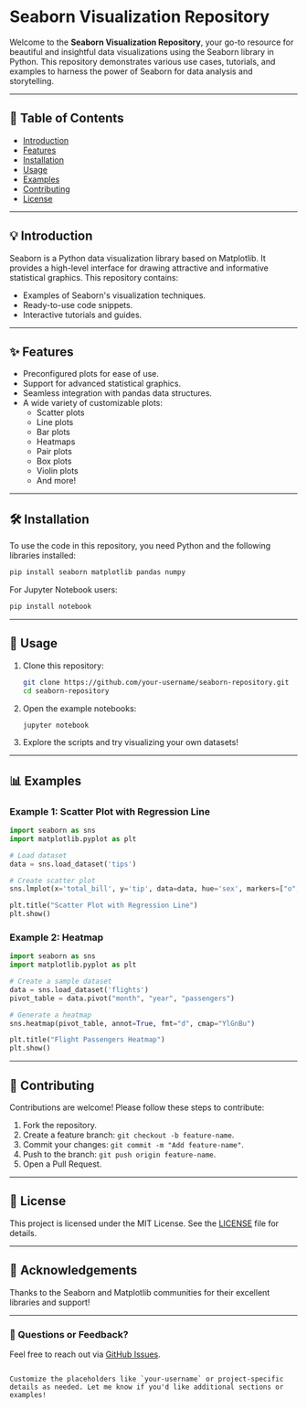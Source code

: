 # Seaborn Visualization Repository

Welcome to the **Seaborn Visualization Repository**, your go-to resource for beautiful and insightful data visualizations using the Seaborn library in Python. This repository demonstrates various use cases, tutorials, and examples to harness the power of Seaborn for data analysis and storytelling.

---

## 📖 Table of Contents
- [Introduction](#introduction)
- [Features](#features)
- [Installation](#installation)
- [Usage](#usage)
- [Examples](#examples)
- [Contributing](#contributing)
- [License](#license)

---

## 💡 Introduction

Seaborn is a Python data visualization library based on Matplotlib. It provides a high-level interface for drawing attractive and informative statistical graphics. This repository contains:
- Examples of Seaborn's visualization techniques.
- Ready-to-use code snippets.
- Interactive tutorials and guides.

---

## ✨ Features

- Preconfigured plots for ease of use.
- Support for advanced statistical graphics.
- Seamless integration with pandas data structures.
- A wide variety of customizable plots:
  - Scatter plots
  - Line plots
  - Bar plots
  - Heatmaps
  - Pair plots
  - Box plots
  - Violin plots
  - And more!

---

## 🛠️ Installation

To use the code in this repository, you need Python and the following libraries installed:

```bash
pip install seaborn matplotlib pandas numpy
```

For Jupyter Notebook users:
```bash
pip install notebook
```

---

## 🚀 Usage

1. Clone this repository:
   ```bash
   git clone https://github.com/your-username/seaborn-repository.git
   cd seaborn-repository
   ```

2. Open the example notebooks:
   ```bash
   jupyter notebook
   ```

3. Explore the scripts and try visualizing your own datasets!

---

## 📊 Examples

### Example 1: Scatter Plot with Regression Line
```python
import seaborn as sns
import matplotlib.pyplot as plt

# Load dataset
data = sns.load_dataset('tips')

# Create scatter plot
sns.lmplot(x='total_bill', y='tip', data=data, hue='sex', markers=["o", "s"])

plt.title("Scatter Plot with Regression Line")
plt.show()
```

### Example 2: Heatmap
```python
import seaborn as sns
import matplotlib.pyplot as plt

# Create a sample dataset
data = sns.load_dataset('flights')
pivot_table = data.pivot("month", "year", "passengers")

# Generate a heatmap
sns.heatmap(pivot_table, annot=True, fmt="d", cmap="YlGnBu")

plt.title("Flight Passengers Heatmap")
plt.show()
```

---

## 🤝 Contributing

Contributions are welcome! Please follow these steps to contribute:
1. Fork the repository.
2. Create a feature branch: `git checkout -b feature-name`.
3. Commit your changes: `git commit -m "Add feature-name"`.
4. Push to the branch: `git push origin feature-name`.
5. Open a Pull Request.

---

## 📜 License

This project is licensed under the MIT License. See the [LICENSE](LICENSE) file for details.

---

## 🌟 Acknowledgements

Thanks to the Seaborn and Matplotlib communities for their excellent libraries and support!

---

### 💬 Questions or Feedback?

Feel free to reach out via [GitHub Issues](https://github.com/your-username/seaborn-repository/issues).
```

Customize the placeholders like `your-username` or project-specific details as needed. Let me know if you'd like additional sections or examples!
